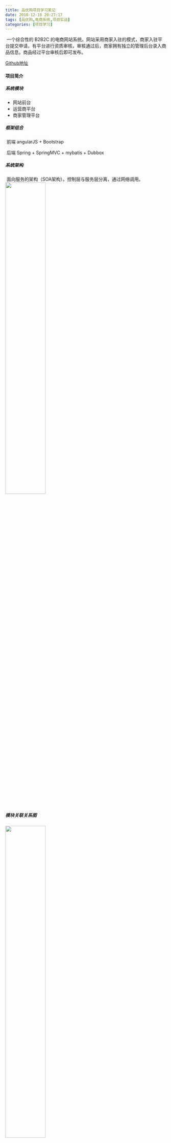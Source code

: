 ```yaml
---
title: 品优购项目学习笔记
date: 2018-12-18 20:27:17
tags: [品优购,电商系统,项目实战]
categories: [项目学习]
---
```


​	一个综合性的 B2B2C 的电商网站系统。网站采用商家入驻的模式，商家入驻平台提交申请，有平台进行资质审核，审核通过后，商家拥有独立的管理后台录入商品信息。商品经过平台审核后即可发布。 

[Github地址](https://github.com/Mindyu/pinyougou)

<!-- more -->

#### 项目简介

##### 系统模块

 - 网站前台
 - 运营商平台
 - 商家管理平台



##### 框架组合

​	前端 angularJS + Bootstrap 

​	后端 Spring + SpringMVC + mybatis + Dubbox



##### 系统架构

​	面向服务的架构（SOA架构）。控制层与服务层分离，通过网络调用。
<img src="https://hexoblog-1253306922.cos.ap-guangzhou.myqcloud.com/photo2018/%E5%93%81%E4%BC%98%E8%B4%AD/%E9%9D%A2%E5%90%91%E6%9C%8D%E5%8A%A1%E7%9A%84%E6%9E%B6%E6%9E%84.jpg" width = 50% height = 50% />





##### 模块关联关系图

<img src="https://hexoblog-1253306922.cos.ap-guangzhou.myqcloud.com/photo2018/%E5%93%81%E4%BC%98%E8%B4%AD/%E7%B3%BB%E7%BB%9F%E6%A8%A1%E5%9D%97%E5%9B%BE.png" width = 50% height = 50% />



#### 项目环境搭建

##### Dubbox框架

​	致力于提供高性能和透明化的RPC远程服务调用方案，以及SOA服务治理方案。远程服务调用的分布式框架。

**原理图**
<img src="https://hexoblog-1253306922.cos.ap-guangzhou.myqcloud.com/photo2018/%E5%93%81%E4%BC%98%E8%B4%AD/Dubbox%E5%8E%9F%E7%90%86.jpg" width = 50% height = 50% />

​	节点角色说明：

 - Provider: 暴露服务的服务提供方。 
 - Consumer: 调用远程服务的服务消费方。 
 - Registry: 服务注册与发现的注册中心。
 - Monitor: 统计服务的调用次调和调用时间的监控中心。 
 - Container: 服务运行容器。



*Dubbox 本地 jar 包部署与安装 ：*

​	Dubbox 并不在 maven 中央仓库，需安装到本地仓库。将 dubbo-2.8.4.jar 包放到 d:\setup, 然后输入命令

`mvn install:install-file -Dfile=d:\setup\dubbo-2.8.4.jar -DgroupId=com.alibaba -DartifactId=dubbo -Dversion=2.8.4 -Dpackaging=jar` 即可。



##### 管理中心的部署 

​	开发过程中需要知道注册了哪些服务以便测试与管理。通过部署一个管理中心来实现。其实管理中心就是一个web应用，部署到tomcat即可。 

- 编译 dubbox 源码，dubbox-master.zip 文件中的 dubbox-master 目录下，执行 mvn package -Dmaven.skip.test=true 。即可在 target 目录下看到 dubbo-admin-2.8.4.war 。将 war 包放置到服务器的 webapps 下。
- 如果你部署在zookeeper同一台主机并且端口是默认的2181，则无需修改任何配置。如果不是在一台主机上或端口被修改，需要修改 WEB-INF 下的 dubbo.properties  ，修改如下配置：
  `dubbo.registry.address=<zookeeper://127.0.0.1:2181>` 修改后重新启动tomcat。
- <http://虚拟机ip:8080/dubbo-admin> 用户名 root 密码

<img src="https://hexoblog-1253306922.cos.ap-guangzhou.myqcloud.com/photo2018/%E5%93%81%E4%BC%98%E8%B4%AD/dubbox%E7%AE%A1%E7%90%86%E4%B8%AD%E5%BF%83.jpg" width = 50% height = 50% />

##### 注册中心 Zookeeper 

- 上传 zookeeper 安装包，解压缩，创建 data 目录，修改 zoo.cfg 配置文件的 dataDir 配置
- 启动命令 安装目录 /root/zookeeper-3.4.6/



<img src="https://hexoblog-1253306922.cos.ap-guangzhou.myqcloud.com/photo2018/%E5%93%81%E4%BC%98%E8%B4%AD/zookeeper%E6%9C%8D%E5%8A%A1.jpg" width = 50% height = 50% />



##### 依赖配置

​	克隆项目之后，使用 Eclipse 打开，导入Maven项目，此时会报找不到 dubbox 和 fastDFS 依赖包。而这两个依赖包不在 Maven 中央仓库中，所以需要我们手动将这两个包导入本地依赖库。

```
mvn install:install-file -Dfile=D:\src\dubbo-2.8.4.jar -DgroupId=com.alibaba -DartifactId=dubbo -Dversion=2.8.4 -Dpackaging=jar

// 然后配置离线约束：XML Catalog
http://code.alibabatech.com/schema/dubbo/dubbo.xsd


mvn  install:install-file  -DgroupId=org.csource.fastdfs  -DartifactId=fastdfs  -Dversion=1.2 -Dpackaging=jar -Dfile=d:\src\fastdfs_client_v1.20.jar


```

​	以上配置包存放在 https://github.com/Mindyu/pinyougou 下的 src 目录中。另外如果本地仓库安装依赖包之后依然报错，那么可能是 Eclipse 的 Maven 配置路径没有修改为本地的仓库路径。



#### 项目技术要点索引

> [前端框架 AngularJS](http://www.mindyu.com/2018/12/19/%E5%93%81%E4%BC%98%E8%B4%AD%E9%A1%B9%E7%9B%AE%E7%AC%94%E8%AE%B0%EF%BC%88%E4%B8%8A%EF%BC%89/#%E5%93%81%E7%89%8C%E7%AE%A1%E7%90%86%E6%A8%A1%E5%9D%97)
>
> [select2 组件使用](http://www.mindyu.com/2018/12/19/%E5%93%81%E4%BC%98%E8%B4%AD%E9%A1%B9%E7%9B%AE%E7%AC%94%E8%AE%B0%EF%BC%88%E4%B8%8A%EF%BC%89/#%E8%A7%84%E6%A0%BC%E5%8F%8A%E6%A8%A1%E6%9D%BF%E7%AE%A1%E7%90%86)
>
> [Spring Security](http://www.mindyu.com/2018/12/19/%E5%93%81%E4%BC%98%E8%B4%AD%E9%A1%B9%E7%9B%AE%E7%AC%94%E8%AE%B0%EF%BC%88%E4%B8%8A%EF%BC%89/#Spring-Security-%E5%AE%89%E5%85%A8%E6%A1%86%E6%9E%B6)
>
> [BCrypt 加密算法 ](http://www.mindyu.com/2018/12/19/%E5%93%81%E4%BC%98%E8%B4%AD%E9%A1%B9%E7%9B%AE%E7%AC%94%E8%AE%B0%EF%BC%88%E4%B8%8A%EF%BC%89/#%E5%95%86%E5%AE%B6%E7%B3%BB%E7%BB%9F%E7%99%BB%E5%BD%95%E5%AE%89%E5%85%A8%E6%8E%A7%E5%88%B6)
>
> [分布式文件服务器 FastDFS ](http://www.mindyu.com/2018/12/19/%E5%93%81%E4%BC%98%E8%B4%AD%E9%A1%B9%E7%9B%AE%E7%AC%94%E8%AE%B0%EF%BC%88%E4%B8%8A%EF%BC%89/#%E5%95%86%E5%93%81%E5%88%86%E7%B1%BB%E7%AE%A1%E7%90%86)
>
> [Spring Data Solr 搜索解决方案](http://www.mindyu.com/2018/12/19/%E5%93%81%E4%BC%98%E8%B4%AD%E9%A1%B9%E7%9B%AE%E7%AC%94%E8%AE%B0%EF%BC%88%E4%B8%8A%EF%BC%89/#%E6%90%9C%E7%B4%A2%E8%A7%A3%E5%86%B3%E6%96%B9%E6%A1%88)
>
> [网页静态化技术 Freemarker](http://www.mindyu.com/2018/12/20/%E5%93%81%E4%BC%98%E8%B4%AD%E9%A1%B9%E7%9B%AE%E7%AC%94%E8%AE%B0%EF%BC%88%E4%B8%AD%EF%BC%89/#%E7%BD%91%E9%A1%B5%E9%9D%99%E6%80%81%E5%8C%96%E6%8A%80%E6%9C%AF)
>
> [消息中间件解决方案 JMS](http://www.mindyu.com/2018/12/20/%E5%93%81%E4%BC%98%E8%B4%AD%E9%A1%B9%E7%9B%AE%E7%AC%94%E8%AE%B0%EF%BC%88%E4%B8%AD%EF%BC%89/#%E6%B6%88%E6%81%AF%E4%B8%AD%E9%97%B4%E4%BB%B6%E8%A7%A3%E5%86%B3%E6%96%B9%E6%A1%88-JMS)
>
> [Spring Boot 框架](http://www.mindyu.com/2018/12/20/%E5%93%81%E4%BC%98%E8%B4%AD%E9%A1%B9%E7%9B%AE%E7%AC%94%E8%AE%B0%EF%BC%88%E4%B8%AD%EF%BC%89/#Spring-Boot%E5%85%A5%E9%97%A8)
>
> [Spring Boot 与 ActiveMQ 整合](http://www.mindyu.com/2018/12/20/%E5%93%81%E4%BC%98%E8%B4%AD%E9%A1%B9%E7%9B%AE%E7%AC%94%E8%AE%B0%EF%BC%88%E4%B8%AD%EF%BC%89/#Spring-Boot%E4%B8%8EActiveMQ%E6%95%B4%E5%90%88)
>
> [短信解决方案](http://www.mindyu.com/2018/12/20/%E5%93%81%E4%BC%98%E8%B4%AD%E9%A1%B9%E7%9B%AE%E7%AC%94%E8%AE%B0%EF%BC%88%E4%B8%AD%EF%BC%89/#%E7%9F%AD%E4%BF%A1%E8%A7%A3%E5%86%B3%E6%96%B9%E6%A1%88)
>
> [单点登录解决方案](http://www.mindyu.com/2018/12/20/%E5%93%81%E4%BC%98%E8%B4%AD%E9%A1%B9%E7%9B%AE%E7%AC%94%E8%AE%B0%EF%BC%88%E4%B8%AD%EF%BC%89/#%E5%8D%95%E7%82%B9%E7%99%BB%E5%BD%95%E8%A7%A3%E5%86%B3%E6%96%B9%E6%A1%88)
>
> [Cookie + Redis 购物车](http://www.mindyu.com/2018/12/22/%E5%93%81%E4%BC%98%E8%B4%AD%E9%A1%B9%E7%9B%AE%E7%AC%94%E8%AE%B0%EF%BC%88%E4%B8%8B%EF%BC%89/#%E8%B4%AD%E7%89%A9%E8%BD%A6%E8%A7%A3%E5%86%B3%E6%96%B9%E6%A1%88)
>
> [跨域解决方案](http://www.mindyu.com/2018/12/22/%E5%93%81%E4%BC%98%E8%B4%AD%E9%A1%B9%E7%9B%AE%E7%AC%94%E8%AE%B0%EF%BC%88%E4%B8%8B%EF%BC%89/#%E8%B7%A8%E5%9F%9F%E8%A7%A3%E5%86%B3%E6%96%B9%E6%A1%88%E4%B8%8E%E6%8F%90%E4%BA%A4%E8%AE%A2%E5%8D%95)
>
> [分布式 ID 生成器](http://www.mindyu.com/2018/12/22/%E5%93%81%E4%BC%98%E8%B4%AD%E9%A1%B9%E7%9B%AE%E7%AC%94%E8%AE%B0%EF%BC%88%E4%B8%8B%EF%BC%89/#%E8%B7%A8%E5%9F%9F%E8%A7%A3%E5%86%B3%E6%96%B9%E6%A1%88%E4%B8%8E%E6%8F%90%E4%BA%A4%E8%AE%A2%E5%8D%95)
>
> [二维码生成插件 qrious](http://www.mindyu.com/2018/12/22/%E5%93%81%E4%BC%98%E8%B4%AD%E9%A1%B9%E7%9B%AE%E7%AC%94%E8%AE%B0%EF%BC%88%E4%B8%8B%EF%BC%89/#%E5%BE%AE%E4%BF%A1%E4%BA%8C%E7%BB%B4%E7%A0%81%E6%94%AF%E4%BB%98%E6%A8%A1%E5%9D%97)
>
> [秒杀解决方案](http://www.mindyu.com/2018/12/22/%E5%93%81%E4%BC%98%E8%B4%AD%E9%A1%B9%E7%9B%AE%E7%AC%94%E8%AE%B0%EF%BC%88%E4%B8%8B%EF%BC%89/#%E7%A7%92%E6%9D%80%E8%A7%A3%E5%86%B3%E6%96%B9%E6%A1%88)
>
> [SpringTask 任务调度、Cron表达式、Maven Profile](http://www.mindyu.com/2018/12/22/%E5%93%81%E4%BC%98%E8%B4%AD%E9%A1%B9%E7%9B%AE%E7%AC%94%E8%AE%B0%EF%BC%88%E4%B8%8B%EF%BC%89/#SpringTask-%E4%BB%BB%E5%8A%A1%E8%B0%83%E5%BA%A6)
>

